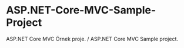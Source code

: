 # ASP.NET-Core-MVC-Sample-Project
 ASP.NET Core MVC Örnek proje. / ASP.NET Core MVC Sample project.
